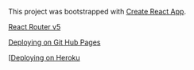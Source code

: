 This project was bootstrapped with
[Create React App](https://github.com/facebook/create-react-app).

[Based on free design for desktop]:
(https://www.figma.com/file/dKoUnl5kwWh74ipofDPixg/Landing-Page-Concept-For-Data-Processing-Company-(Copy)?node-id=1%3A2)

[React Router v5](https://v5.reactrouter.com/web/guides/quick-start)

[Deploying on Git Hub Pages](https://create-react-app.dev/docs/deployment/#github-pages) 

[[Deploying on Heroku](https://blog.heroku.com/deploying-react-with-zero-configuration)
